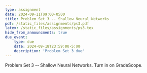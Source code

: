 ```yaml
---
type: assignment
date: 2024-09-11T09:00-0500
title: Problem Set 3 -- Shallow Neural Networks
pdf: /static_files/assignments/ps3.pdf
latex: /static_files/assignments/ps3.tex
hide_from_announcments: true
due_event: 
    type: due
    date: 2024-09-18T23:59:00-5:00
    description: 'Problem Set 3 due'
---
```

Problem Set 3 -- Shallow Neural Networks.
Turn in on GradeScope.

